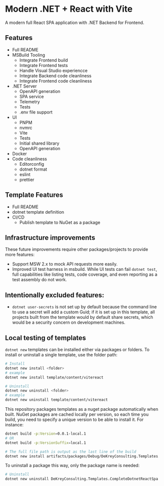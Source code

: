 # Modern .NET + React with Vite

A modern full React SPA application with .NET Backend for Frontend.

## Features

- Full README
- MSBuild Tooling
    - Integrate Frontend build
    - Integrate Frontend tests
    - Handle Visual Studio experiencce
    - Integrate Backend code cleanliness
    - Integrate Frontend code cleanliness
- .NET Server
    - OpenAPI generation
    - SPA service
    - Telemetry
    - Tests
    - .env file support
- UI
    - PNPM
    - nvmrc
    - Vite
    - Tests
    - Initial shared library
    - OpenAPI generation
- Docker
- Code cleanliness
    - Editorconfig
    - dotnet format
    - eslint
    - prettier

## Template Features

- Full README
- dotnet template definition
- CI/CD
    - Publish template to NuGet as a package

## Infrastructure improvements

These future improvements require other packages/projects to provide more
features:

- Support MSW 2.x to mock API requests more easily.
- Improved UI test harness in msbuild. While UI tests can fail `dotnet test`,
  full capabilities like listing tests, code coverage, and even reporting as a
  test assembly do not work.

## Intentionally excluded features:

- `dotnet user-secrets` is not set up by default because the command line to use
  a secret will add a custom Guid; if it is set up in this template, all
  projects built from the template would by default share secrets, which would
  be a security concern on development machines.

## Local testing of templates

`dotnet new` templates can be installed either via packages or folders. To
install or uninstall a single template, use the folder path:

```sh
# Install
dotnet new install <folder>
# example
dotnet new install template/content/vitereact

# Uninstall
dotnet new uninstall <folder>
# example
dotnet new uninstall template/content/vitereact
```

This repository packages templates as a nuget package automatically when built.
NuGet packages are cached locally per version, so each time you build, you need
to specify a unique version to be able to install it. For instance:

```sh
dotnet build -p:Version=0.0.1-local.1
# OR
dotnet build -p:VersionSuffix=local.1

# The full file path is output as the last line of the build
dotnet new install artifacts/packages/Debug/DeKreyConsulting.Templates.CompleteDotnetReactSpa.0.0.1-local.1.nupkg
```

To uninstall a package this way, only the package name is needed:
```sh
# Uninstall
dotnet new uninstall DeKreyConsulting.Templates.CompleteDotnetReactSpa
```

